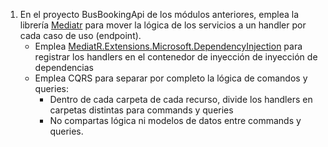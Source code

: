 1. En el proyecto BusBookingApi de los módulos anteriores, emplea la librería [Mediatr](https://github.com/jbogard/MediatR) para mover la lógica de los servicios a un handler por cada caso de uso (endpoint).
    * Emplea [MediatR.Extensions.Microsoft.DependencyInjection](https://github.com/jbogard/MediatR.Extensions.Microsoft.DependencyInjection) para registrar los handlers en el contenedor de inyección de inyección de dependencias
    * Emplea CQRS para separar por completo la lógica de comandos y queries:
         * Dentro de cada carpeta de cada recurso, divide los handlers en carpetas distintas para commands y queries
         * No compartas lógica ni modelos de datos entre commands y queries.